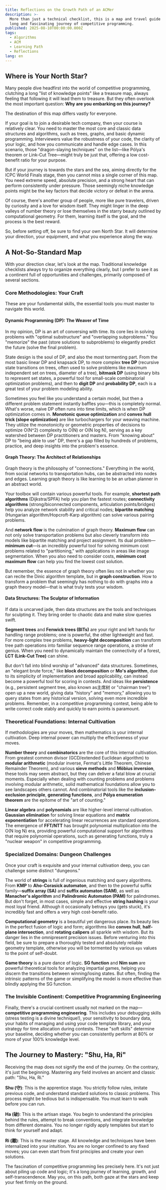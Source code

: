 ```yaml
---
title: Reflections on the Growth Path of an ACMer
description: >-
  More than just a technical checklist, this is a map and travel guide for the
  long and fascinating journey of competitive programming.
published: 2025-08-10T00:00:00.000Z
tags:
  - Algorithms
  - ACM
  - Learning Path
  - Reflections
lang: en
---
```


## Where is Your North Star?

Many people dive headfirst into the world of competitive programming, clutching a long "list of knowledge points" like a treasure map, always feeling that following it will lead them to treasure. But they often overlook the most important question: **Why are you embarking on this journey?**

The destination of this map differs vastly for everyone.

If your goal is to join a desirable tech company, then your course is relatively clear. You need to master the most core and classic data structures and algorithms, such as trees, graphs, and basic dynamic programming. Interviewers value the robustness of your code, the clarity of your logic, and how you communicate and handle edge cases. In this scenario, those "dragon-slaying techniques" on the list—like Pólya's theorem or Link-Cut Tree—might truly be just that, offering a low cost-benefit ratio for your purpose.

But if your journey is towards the stars and the sea, aiming directly for the ICPC World Finals stage, then you cannot miss a single corner of this map. You need extreme speed, absolute precision, and a strong heart that can perform consistently under pressure. Those seemingly niche knowledge points might be the key factors that decide victory or defeat in the arena.

Of course, there's another group of people, more like pure travelers, driven by curiosity and a love for wisdom itself. They might linger in the deep valleys of number theory or lose themselves in the starry beauty outlined by computational geometry. For them, learning itself is the goal, and the process is the best reward.

So, before setting off, be sure to find your own North Star. It will determine your direction, your equipment, and what you experience along the way.

## A Not-So-Standard Map

With your direction clear, let's look at the map. Traditional knowledge checklists always try to organize everything clearly, but I prefer to see it as a continent full of opportunities and challenges, primarily composed of several sections.

### Core Methodologies: Your Craft

These are your fundamental skills, the essential tools you must master to navigate this world.

#### Dynamic Programming (DP): The Weaver of Time

In my opinion, DP is an art of conversing with time. Its core lies in solving problems with "optimal substructure" and "overlapping subproblems." You "memorize" the past (store solutions to subproblems) to elegantly predict the future (solve the final problem).

State design is the soul of DP, and also the most tormenting part. From the most basic linear DP and knapsack DP, to more complex **tree DP** (recursive state transitions on trees, often used to solve problems like maximum independent set on trees, diameter of a tree), **bitmask DP** (using binary bits to represent set states, a powerful tool for small-scale combinatorial optimization problems), and then to **digit DP** and **probability DP**, each is a great test of your problem modeling ability.

Sometimes you feel like you understand a certain model, but then a different problem statement instantly baffles you—this is completely normal. What's worse, naive DP often runs into time limits, which is when DP optimization comes in. **Monotonic queue optimization** and **convex hull trick (slope optimization)** are like turbochargers for your weaving machine. They utilize the monotonicity or geometric properties of decisions to optimize O(N^2) complexity to O(N) or O(N log N), serving as a key watershed between DP practitioners and masters. From "knowing about" DP to "being able to use" DP, there's a gap filled by hundreds of problems, practice, and deep insights into the problem's essence.

#### Graph Theory: The Architect of Relationships

Graph theory is the philosophy of "connections." Everything in the world, from social networks to transportation hubs, can be abstracted into nodes and edges. Learning graph theory is like learning to be an urban planner in an abstract world.

Your toolbox will contain various powerful tools. For example, **shortest path algorithms** (Dijkstra/SPFA) help you plan the fastest routes; **connectivity algorithms** (strong/biconnected components, articulation points/bridges) help you analyze network stability and critical nodes; **bipartite matching** (Hungarian algorithm/Hopcroft-Karp algorithm) can solve various pairing problems.

And **network flow** is the culmination of graph theory. **Maximum flow** can not only solve transportation problems but also cleverly transform into models like bipartite matching and project assignment. Its dual problem—**minimum cut**—is an incredibly powerful tool for solving minimum cost problems related to "partitioning," with applications in areas like image segmentation. When you also need to consider costs, **minimum cost maximum flow** can help you find the lowest cost solution.

But remember, the essence of graph theory often lies not in whether you can recite the Dinic algorithm template, but in **graph construction**. How to transform a problem that seemingly has nothing to do with graphs into a graph theory model—that is what truly tests your wisdom.

#### Data Structures: The Sculptor of Information

If data is uncarved jade, then data structures are the tools and techniques for sculpting it. They bring order to chaotic data and make slow queries swift.

**Segment trees** and **Fenwick trees (BITs)** are your right and left hands for handling range problems; one is powerful, the other lightweight and fast. For more complex tree problems, **heavy-light decomposition** can transform tree path operations into familiar sequence range operations, a stroke of genius. When you need to dynamically maintain the connectivity of a forest, **LCT (Link-Cut Tree)** can shine.

But don't fall into blind worship of "advanced" data structures. Sometimes, an "elegant brute force," like **block decomposition** or **Mo's algorithm**, due to its simplicity of implementation and broad applicability, can instead become a powerful tool for scoring in contests. And ideas like **persistence** (e.g., persistent segment tree, also known as主席树 or "chairman tree") open up a new world, giving data "history" and "memory," allowing you to query states from any historical version, solving even more incredible problems. Remember, in a competitive programming contest, being able to write correct code stably and quickly to earn points is paramount.

### Theoretical Foundations: Internal Cultivation

If methodologies are your moves, then mathematics is your internal cultivation. Deep internal power can multiply the effectiveness of your moves.

**Number theory** and **combinatorics** are the core of this internal cultivation. From greatest common divisor (GCD/extended Euclidean algorithm) to **modular arithmetic** (modular inverse, Fermat's Little Theorem, Chinese Remainder Theorem), and various **sieve methods** and **Möbius inversion**, these tools may seem abstract, but they can deliver a fatal blow at crucial moments. Especially when dealing with counting problems and problems involving modular arithmetic, solid mathematical foundations allow you to see landscapes others cannot. And combinatorial tools like the **inclusion-exclusion principle**, **generating functions**, and **Pólya enumeration theorem** are the epitome of the "art of counting."

**Linear algebra** and **polynomials** are like higher-level internal cultivation. **Gaussian elimination** for solving linear equations and **matrix exponentiation** for accelerating linear recurrences are standard operations. The emergence of **FFT/NTT** has brought polynomial multiplication into the O(N log N) era, providing powerful computational support for algorithms that require polynomial operations, such as generating functions, truly a "nuclear weapon" in competitive programming.

### Specialized Domains: Dungeon Challenges

Once your craft is exquisite and your internal cultivation deep, you can challenge some distinct "dungeons."

The world of **strings** is full of ingenious matching and query algorithms. From **KMP** to **Aho-Corasick automaton**, and then to the powerful suffix family—**suffix array (SA)** and **suffix automaton (SAM)**, as well as **Manacher's algorithm** and **Palindromic Automaton (PAM)** for palindromes. But don't forget, in most cases, simple and effective **string hashing** is your most loyal friend. Although it occasionally betrays you (gets stuck), it's incredibly fast and offers a very high cost-benefit ratio.

**Computational geometry** is a beautiful yet dangerous place. Its beauty lies in the perfect fusion of logic and form; algorithms like **convex hull**, **half-plane intersection**, and **rotating calipers** all sparkle with wisdom. But its danger lies in the omnipresent precision issues. Before venturing into this field, be sure to prepare a thoroughly tested and absolutely reliable geometry template, otherwise you will be tormented by various `eps` values to the point of self-doubt.

**Game theory** is a pure dance of logic. **SG function** and **Nim sum** are powerful theoretical tools for analyzing impartial games, helping you discern the transitions between winning/losing states. But often, finding the intrinsic patterns of the game or simplifying the model is more effective than blindly applying the SG function.

### The Invisible Continent: Competitive Programming Engineering

Finally, there's a crucial continent usually not marked on the map—**competitive programming engineering**. This includes your debugging skills (stress testing is a divine technique!), your sensitivity to boundary data, your habits of managing and using your code template library, and your strategy for time allocation during contests. These "soft skills" determine your baseline, deciding whether you can consistently perform at 80% or more of your 100% knowledge level.

## The Journey to Mastery: "Shu, Ha, Ri"

Receiving the map does not signify the end of the journey. On the contrary, it's just the beginning. Mastering any field involves an ancient and classic path: "Shu, Ha, Ri."

**Shu (守)**: This is the apprentice stage. You strictly follow rules, imitate previous code, and understand standard solutions to classic problems. This process might be tedious but is indispensable. You must learn to walk before you can run.

**Ha (破)**: This is the artisan stage. You begin to understand the principles behind the rules, attempt to break conventions, and integrate knowledge from different domains. You no longer rigidly apply templates but start to think for yourself and adapt.

**Ri (離)**: This is the master stage. All knowledge and techniques have been internalized into your intuition. You are no longer confined to any fixed moves; you can even start from first principles and create your own solutions.

The fascination of competitive programming lies precisely here. It's not just about piling up code and logic; it's a long journey of learning, growth, and self-transcendence. May you, on this path, both gaze at the stars and keep your feet firmly on the ground.
